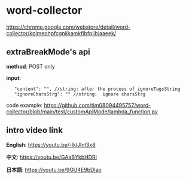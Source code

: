 # word-collector

https://chrome.google.com/webstore/detail/word-collector/kplmeohpfcgnijkamkfibfpiibjaaeek/

## extraBreakMode's api

**method**: POST only

**input**:
```
   "content": "", //string: after the process of ignoreTagsString
   "ignoreCharsStrg": "" //string:  ignore charsStrg
```
code example:
https://github.com/tim08094495757/word-collector/blob/main/test/customApiMode/lambda_function.py

## intro video link
**English**:
https://youtu.be/-lklJInI3x8

**中文**:
https://youtu.be/GAaBYkbHDRI

**日本語**:
https://youtu.be/9GU4E9bDlao

